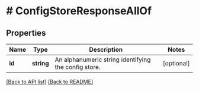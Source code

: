 # # ConfigStoreResponseAllOf

## Properties

Name | Type | Description | Notes
------------ | ------------- | ------------- | -------------
**id** | **string** | An alphanumeric string identifying the config store. | [optional] 


[[Back to API list]](../../README.md#endpoints) [[Back to README]](../../README.md)
